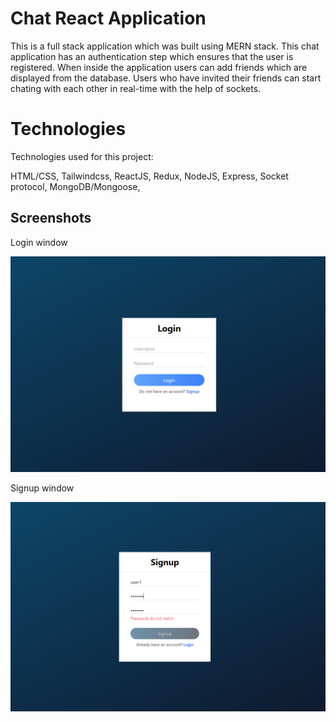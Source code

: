 # Chat React Application

This is a full stack application which was built using MERN stack.
This chat application has an authentication step which ensures that the user is registered.
When inside the application users can add friends which are displayed from the database.
Users who have invited their friends can start chating with each other in real-time with the help of sockets.

# Technologies

Technologies used for this project:

HTML/CSS, Tailwindcss, ReactJS, Redux, NodeJS, Express, Socket protocol, MongoDB/Mongoose, 

## Screenshots

Login window

![login](./screenshots/Login.png)

Signup window

![signup](./screenshots/Signup.png)
